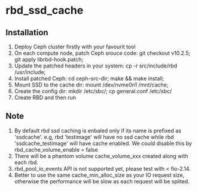 # rbd_ssd_cache

## Installation
 1. Deploy Ceph cluster firstly with your favourit tool
 2. On each compute node, patch Ceph srouce code: git checkout v10.2.5; git apply librbd-hook.patch;
 3. Update the patched headers in your system: cp -r src/include/rbd /usr/include;
 5. Install patched Ceph: cd ceph-src-dir; make && make install;
 6. Mount SSD to the cache dir: mount /dev/nvme0n1 /mnt/cache;
 7. Create the config dir: mkdir /etc/sbc/; cp general.conf /etc/sbc/
 8. Create RBD and then run

## Note
 1. By default rbd ssd caching is enbaled only if its name is prefixed as 'ssdcache'.
e.g, rbd 'testimage' will have no ssd cache while rbd 'ssdcache_testimage' will have cache enabled.
We could disable this by rbd_cache_volume_enable = false
 2. There will be a phantom volume cache_volume_xxx created along with each rbd.
 3. rbd_pool_io_events API is not supported yet, please test with < fio-2.14.
 4. Better to use the same cache_min_alloc_size as your IO request size, otherwise the performance
will be slow as each request will be splited.

